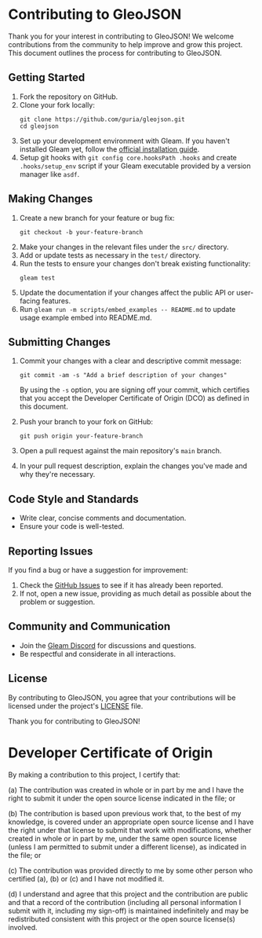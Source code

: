 # Contributing to GleoJSON

Thank you for your interest in contributing to GleoJSON! We welcome contributions from the community to help improve and grow this project. This document outlines the process for contributing to GleoJSON.

## Getting Started

1. Fork the repository on GitHub.
1. Clone your fork locally:
   ```
   git clone https://github.com/guria/gleojson.git
   cd gleojson
   ```
1. Set up your development environment with Gleam. If you haven't installed Gleam yet, follow the [official installation guide](https://gleam.run/getting-started/index.html).
1. Setup git hooks with `git config core.hooksPath .hooks` and create `.hooks/setup_env` script if your Gleam executable provided by a version manager like `asdf`.

## Making Changes

1. Create a new branch for your feature or bug fix:
   ```
   git checkout -b your-feature-branch
   ```
1. Make your changes in the relevant files under the `src/` directory.
1. Add or update tests as necessary in the `test/` directory.
1. Run the tests to ensure your changes don't break existing functionality:
   ```
   gleam test
   ```
1. Update the documentation if your changes affect the public API or user-facing features.
1. Run `gleam run -m scripts/embed_examples -- README.md` to update usage example embed into README.md.

## Submitting Changes

1. Commit your changes with a clear and descriptive commit message:

   ```
   git commit -am -s "Add a brief description of your changes"
   ```

   By using the `-s` option, you are signing off your commit, which certifies that you accept the Developer Certificate of Origin (DCO) as defined in this document.

1. Push your branch to your fork on GitHub:
   ```
   git push origin your-feature-branch
   ```
1. Open a pull request against the main repository's `main` branch.
1. In your pull request description, explain the changes you've made and why they're necessary.

## Code Style and Standards

- Write clear, concise comments and documentation.
- Ensure your code is well-tested.

## Reporting Issues

If you find a bug or have a suggestion for improvement:

1. Check the [GitHub Issues](https://github.com/guria/gleojson/issues) to see if it has already been reported.
1. If not, open a new issue, providing as much detail as possible about the problem or suggestion.

## Community and Communication

- Join the [Gleam Discord](https://discord.gg/Fm8Pwmy) for discussions and questions.
- Be respectful and considerate in all interactions.

## License

By contributing to GleoJSON, you agree that your contributions will be licensed under the project's [LICENSE](LICENSE) file.

Thank you for contributing to GleoJSON!

# Developer Certificate of Origin

By making a contribution to this project, I certify that:

(a) The contribution was created in whole or in part by me and I
have the right to submit it under the open source license
indicated in the file; or

(b) The contribution is based upon previous work that, to the best
of my knowledge, is covered under an appropriate open source
license and I have the right under that license to submit that
work with modifications, whether created in whole or in part
by me, under the same open source license (unless I am
permitted to submit under a different license), as indicated
in the file; or

(c) The contribution was provided directly to me by some other
person who certified (a), (b) or (c) and I have not modified
it.

(d) I understand and agree that this project and the contribution
are public and that a record of the contribution (including all
personal information I submit with it, including my sign-off) is
maintained indefinitely and may be redistributed consistent with
this project or the open source license(s) involved.
